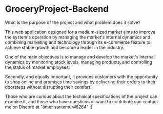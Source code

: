 # GroceryProject-Backend

What is the purpose of the project and what problem does it solve?

This web application designed for a medium-sized market aims to improve the system's operation by managing the market's 
internal dynamics and combining marketing and technology through its e-commerce feature to achieve stable growth and 
become a leader in the industry.

One of the main objectives is to manage and develop the market's internal dynamics by monitoring stock levels, 
managing products, and controlling the status of market employees.

Secondly, and equally important, it provides customers with the opportunity to shop online and promises time savings by 
delivering their orders to their doorsteps without disrupting their comfort.

Those who are curious about the technical specifications of the project can examine it, and those who have questions or 
want to contribute can contact me on Discord at "ömer sarıtemur#6264" :)
